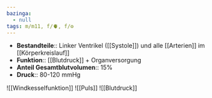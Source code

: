 ```yaml
---
bazinga:
  - null
tags: m/m11, f/🫀, f/⚙️
---
```

- **Bestandteile**:: Linker Ventrikel ([[Systole]]) und alle [[Arterien]] im [[Körperkreislauf]]
- **Funktion**:: [[Blutdruck]] + Organversorgung
- **Anteil Gesamtblutvolumen**:: 15%
- **Druck**:: 80-120 mmHg

![[Windkesselfunktion]]
![[Puls]]
![[Blutdruck]]